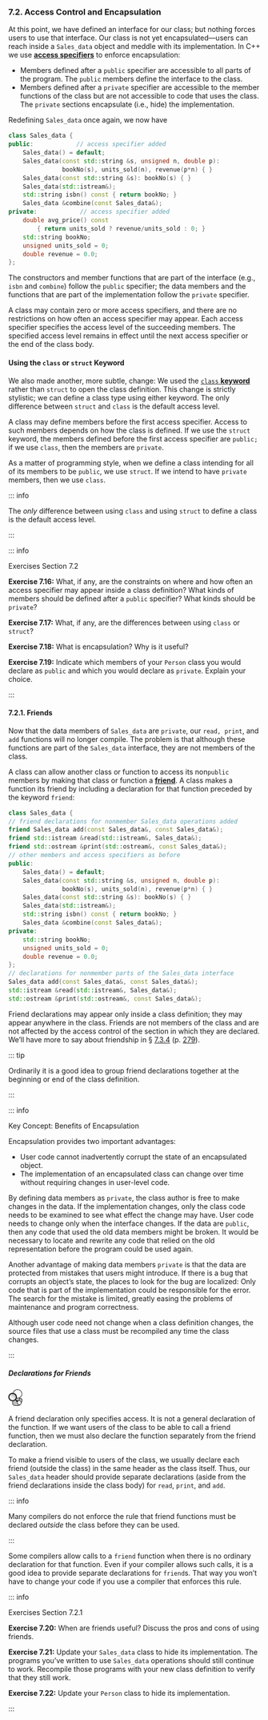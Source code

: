 <h3 id="filepos1833387"><a id="filepos1833420"></a>7.2. Access Control and Encapsulation</h3>
<Badge type="info" text="Fundamental" />
<p>At this point, we have defined an interface for our class; but nothing forces users to use that interface. Our class is not yet encapsulated—users can reach inside a <code>Sales_data</code> object and meddle with its implementation. In C++ we use <strong><a href="080-defined_terms.html#filepos2054821" id="filepos1833906">access specifiers</a></strong> to enforce encapsulation:</p>
<ul><li>Members defined after a <code>public</code> specifier are accessible to all parts of the program. The <code>public</code> members define the interface to the class.</li><li>Members defined after a <code>private</code> specifier are accessible to the member functions of the class but are not accessible to code that uses the class. The <code>private</code> sections encapsulate (i.e., hide) the implementation.</li></ul>

<p>Redefining <code>Sales_data</code> once again, we now have</p>

```c++
class Sales_data {
public:            // access specifier added
    Sales_data() = default;
    Sales_data(const std::string &s, unsigned n, double p):
               bookNo(s), units_sold(n), revenue(p*n) { }
    Sales_data(const std::string &s): bookNo(s) { }
    Sales_data(std::istream&);
    std::string isbn() const { return bookNo; }
    Sales_data &combine(const Sales_data&);
private:            // access specifier added
    double avg_price() const
        { return units_sold ? revenue/units_sold : 0; }
    std::string bookNo;
    unsigned units_sold = 0;
    double revenue = 0.0;
};
```

<p>The constructors and member functions that are part of the interface (e.g., <code>isbn</code> and <code>combine</code>) follow the <code>public</code> specifier; the data members and the functions that are part of the implementation follow the <code>private</code> specifier.</p>
<p>A class may contain zero or more access specifiers, and there are no restrictions on how often an access specifier may appear. Each access specifier specifies the access level of the succeeding members. The specified access level remains in effect until the next access specifier or the end of the class body.</p>
<h4>Using the <code>class</code> or <code>struct</code> Keyword</h4>
<p>We also made another, more subtle, change: We used the <a href="080-defined_terms.html#filepos2056547" id="filepos1838019"><code>class</code>
<strong>keyword</strong></a> rather than <code>struct</code> to open the class definition. This change is strictly stylistic; we can define a class type using either keyword. The only difference between <code>struct</code> and <code>class</code> is the default access level.</p>
<p>A class may define members before the first access specifier. Access to such members depends on how the class is defined. If we use the <code>struct</code> keyword, the members defined before the first access specifier are <code>public;</code> if we use <code>class</code>, then the members are <code>private</code>.</p>
<p><a id="filepos1839330"></a>As a matter of programming style, when we define a class intending for all of its members to be <code>public</code>, we use <code>struct</code>. If we intend to have <code>private</code> members, then we use <code>class</code>.</p>

::: info
<p>The <em>only</em> difference between using <code>class</code> and using <code>struct</code> to define a class is the default access level.</p>
:::

::: info
<p>Exercises Section 7.2</p>
<p><strong>Exercise 7.16:</strong> What, if any, are the constraints on where and how often an access specifier may appear inside a class definition? What kinds of members should be defined after a <code>public</code> specifier? What kinds should be <code>private</code>?</p>
<p><strong>Exercise 7.17:</strong> What, if any, are the differences between using <code>class</code> or <code>struct</code>?</p>
<p><strong>Exercise 7.18:</strong> What is encapsulation? Why is it useful?</p>
<p><strong>Exercise 7.19:</strong> Indicate which members of your <code>Person</code> class you would declare as <code>public</code> and which you would declare as <code>private</code>. Explain your choice.</p>
:::

<h4 id="filepos1841962">7.2.1. Friends</h4>
<Badge type="info" text="Fundamental" />
<p>Now that the data members of <code>Sales_data</code> are <code>private</code>, our <code>read, print</code>, and <code>add</code> functions will no longer compile. The problem is that although these functions are part of the <code>Sales_data</code> interface, they are not members of the class.</p>
<p>A class can allow another class or function to access its non<code>public</code> members by making that class or function a <strong><a href="080-defined_terms.html#filepos2061369" id="filepos1842929">friend</a></strong>. A class makes a function its friend by including a declaration for that function preceded by the keyword <code>friend</code>:</p>

```c++
class Sales_data {
// friend declarations for nonmember Sales_data operations added
friend Sales_data add(const Sales_data&, const Sales_data&);
friend std::istream &read(std::istream&, Sales_data&);
friend std::ostream &print(std::ostream&, const Sales_data&);
// other members and access specifiers as before
public:
    Sales_data() = default;
    Sales_data(const std::string &s, unsigned n, double p):
               bookNo(s), units_sold(n), revenue(p*n) { }
    Sales_data(const std::string &s): bookNo(s) { }
    Sales_data(std::istream&);
    std::string isbn() const { return bookNo; }
    Sales_data &combine(const Sales_data&);
private:
    std::string bookNo;
    unsigned units_sold = 0;
    double revenue = 0.0;
};
// declarations for nonmember parts of the Sales_data interface
Sales_data add(const Sales_data&, const Sales_data&);
std::istream &read(std::istream&, Sales_data&);
std::ostream &print(std::ostream&, const Sales_data&);
```

<p>Friend declarations may appear only inside a class definition; they may appear anywhere in the class. Friends are not members of the class and are not affected by the access control of the section in which they are declared. We’ll have more to say about friendship in § <a href="075-7.3._additional_class_features.html#filepos1906774">7.3.4</a> (p. <a href="075-7.3._additional_class_features.html#filepos1906774">279</a>).</p>

::: tip
<p>Ordinarily it is a good idea to group friend declarations together at the beginning or end of the class definition.</p>
:::

::: info
<p>Key Concept: Benefits of Encapsulation</p>
<p>Encapsulation provides two important advantages:</p>
<ul>
    <li>User code cannot inadvertently corrupt the state of an encapsulated object.</li>
    <li>The implementation of an encapsulated class can change over time without requiring changes in user-level code.</li>
</ul>
<p>By defining data members as <code>private</code>, the class author is free to make changes in the data. If the implementation changes, only the class code needs to be examined to see what effect the change may have. User code needs to change only when the interface changes. If the data are <code>public</code>, then any code that used the old data members might be broken. It would be necessary to locate and rewrite any code that relied on the old representation before the program could be used again.</p>
<p>Another advantage of making data members <code>private</code> is that the data are protected from mistakes that users might introduce. If there is a bug that corrupts an object’s state, the places to look for the bug are localized: Only code that is part of the implementation could be responsible for the error. The search for the mistake is limited, greatly easing the problems of maintenance and program correctness.</p>
<p>Although user code need not change when a class definition changes, the source files that use a class must be recompiled any time the class changes.</p>
:::

<h5>Declarations for Friends</h5>
<img alt="Image" src="/images/00011.jpg"/>
<p>A friend declaration only specifies access. It is not a general declaration of the function. If we want users of the class to be able to call a friend function, then we must also declare the function separately from the friend declaration.</p>
<p>To make a friend visible to users of the class, we usually declare each friend (outside the class) in the same header as the class itself. Thus, our <code>Sales_data</code> header should provide separate declarations (aside from the friend declarations inside the class body) for <code>read</code>, <code>print</code>, and <code>add</code>.</p>

::: info
<p>Many compilers do not enforce the rule that friend functions must be declared <em>outside</em> the class before they can be used.</p>
:::

<p><a id="filepos1850253"></a>Some compilers allow calls to a <code>friend</code> function when there is no ordinary declaration for that function. Even if your compiler allows such calls, it is a good idea to provide separate declarations for <code>friend</code>s. That way you won’t have to change your code if you use a compiler that enforces this rule.</p>

::: info
<p>Exercises Section 7.2.1</p>
<p><strong>Exercise 7.20:</strong> When are friends useful? Discuss the pros and cons of using friends.</p>
<p><strong>Exercise 7.21:</strong> Update your <code>Sales_data</code> class to hide its implementation. The programs you’ve written to use <code>Sales_data</code> operations should still continue to work. Recompile those programs with your new class definition to verify that they still work.</p>
<p><strong>Exercise 7.22:</strong> Update your <code>Person</code> class to hide its implementation.</p>
:::
